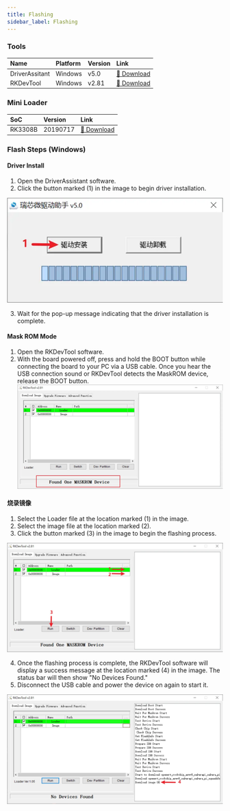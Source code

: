 ```yaml
---
title: Flashing
sidebar_label: Flashing
---
```


### Tools
| Name | Platform | Version | Link |
|:--|:--|:--|:--|
|DriverAssitant|Windows|v5.0|[🔗 Download](DriverAssitant_v5.0.zip)|
|RKDevTool|Windows|v2.81|[🔗 Download](RKDevTool_Release_v2.81.zip)|

### Mini Loader
| SoC | Version | Link |
|:--|:--|:--|
| RK3308B | 20190717 | [🔗 Download](rk3308_loader_uart0_m0_emmc_port_support_sd_20190717_old.bin) |

### Flash Steps (Windows)
#### Driver Install
1. Open the DriverAssistant software.
2. Click the button marked (1) in the image to begin driver installation.

![install_driver](img/flashing_rockchip_install_driver.webp)

3. Wait for the pop-up message indicating that the driver installation is complete.

#### Mask ROM Mode
1. Open the RKDevTool software.
2. With the board powered off, press and hold the BOOT button while connecting the board to your PC via a USB cable. Once you hear the USB connection sound or RKDevTool detects the MaskROM device, release the BOOT button.
![found_one_maskrom](img/flashing_rockchip_found_one_maskrom.webp)

#### 烧录镜像
1. Select the Loader file at the location marked (1) in the image.
2. Select the image file at the location marked (2).
3. Click the button marked (3) in the image to begin the flashing process.

![run_download_fw](img/flashing_rockchip_run_download_fw.webp)

4. Once the flashing process is complete, the RKDevTool software will display a success message at the location marked (4) in the image. The status bar will then show "No Devices Found."
5. Disconnect the USB cable and power the device on again to start it.

![run_download_ok](img/flashing_rockchip_run_download_ok.webp)

